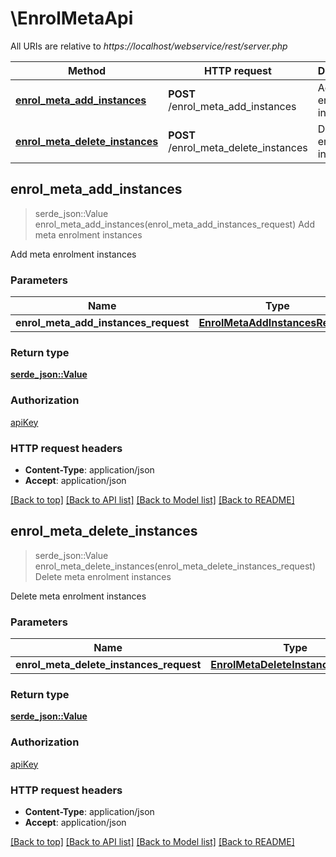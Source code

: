 # \EnrolMetaApi

All URIs are relative to *https://localhost/webservice/rest/server.php*

Method | HTTP request | Description
------------- | ------------- | -------------
[**enrol_meta_add_instances**](EnrolMetaApi.md#enrol_meta_add_instances) | **POST** /enrol_meta_add_instances | Add meta enrolment instances
[**enrol_meta_delete_instances**](EnrolMetaApi.md#enrol_meta_delete_instances) | **POST** /enrol_meta_delete_instances | Delete meta enrolment instances



## enrol_meta_add_instances

> serde_json::Value enrol_meta_add_instances(enrol_meta_add_instances_request)
Add meta enrolment instances

Add meta enrolment instances

### Parameters


Name | Type | Description  | Required | Notes
------------- | ------------- | ------------- | ------------- | -------------
**enrol_meta_add_instances_request** | [**EnrolMetaAddInstancesRequest**](EnrolMetaAddInstancesRequest.md) |  | [required] |

### Return type

[**serde_json::Value**](serde_json::Value.md)

### Authorization

[apiKey](../README.md#apiKey)

### HTTP request headers

- **Content-Type**: application/json
- **Accept**: application/json

[[Back to top]](#) [[Back to API list]](../README.md#documentation-for-api-endpoints) [[Back to Model list]](../README.md#documentation-for-models) [[Back to README]](../README.md)


## enrol_meta_delete_instances

> serde_json::Value enrol_meta_delete_instances(enrol_meta_delete_instances_request)
Delete meta enrolment instances

Delete meta enrolment instances

### Parameters


Name | Type | Description  | Required | Notes
------------- | ------------- | ------------- | ------------- | -------------
**enrol_meta_delete_instances_request** | [**EnrolMetaDeleteInstancesRequest**](EnrolMetaDeleteInstancesRequest.md) |  | [required] |

### Return type

[**serde_json::Value**](serde_json::Value.md)

### Authorization

[apiKey](../README.md#apiKey)

### HTTP request headers

- **Content-Type**: application/json
- **Accept**: application/json

[[Back to top]](#) [[Back to API list]](../README.md#documentation-for-api-endpoints) [[Back to Model list]](../README.md#documentation-for-models) [[Back to README]](../README.md)

